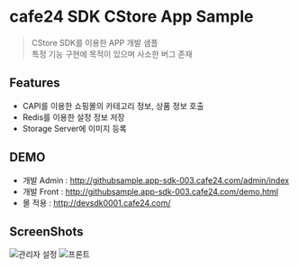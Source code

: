 # cafe24 SDK CStore App Sample
> CStore SDK를 이용한 APP 개발 샘플<br/>
> 특정 기능 구현에 목적이 있으며 사소한 버그 존재
 
 

## Features 
 - CAPI를 이용한 쇼핑몰의 카테고리 정보, 상품 정보 호출
 - Redis를 이용한 설정 정보 저장
 - Storage Server에 이미지 등록

## DEMO
  - 개발 Admin : http://githubsample.app-sdk-003.cafe24.com/admin/index
  - 개발 Front : http://githubsample.app-sdk-003.cafe24.com/demo.html
  - 몰 적용 : http://devsdk0001.cafe24.com/

## ScreenShots
![관리자 설정](http://img.apps.cafe24.com/internal/github/36b7b3bc30db18c38af23edaeba7da72.jpg)
![프론트](http://img.apps.cafe24.com/internal/github/df7877101256f0c227a32c81220d9f11.jpg)
